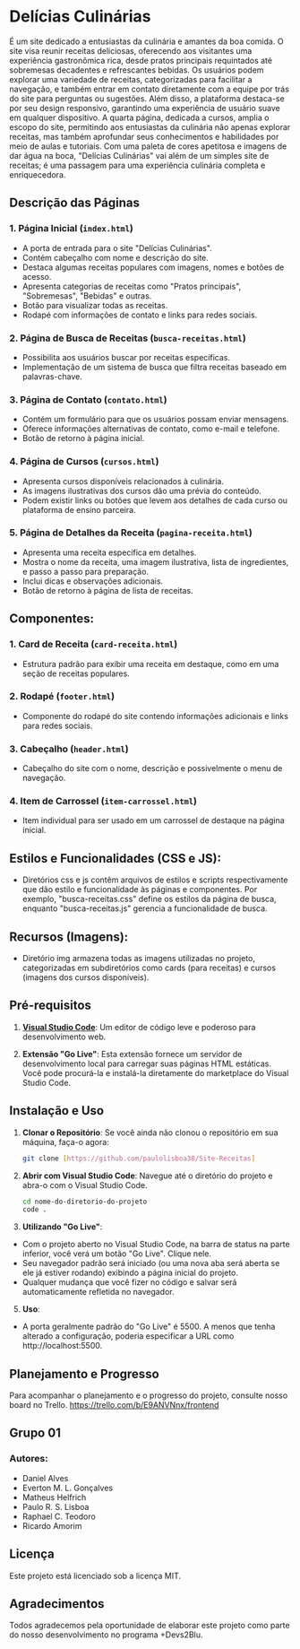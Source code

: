 # Delícias Culinárias

É um site dedicado a entusiastas da culinária e amantes da boa comida. O site visa reunir receitas deliciosas, oferecendo aos visitantes uma experiência gastronômica rica, desde pratos principais requintados até sobremesas decadentes e refrescantes bebidas. Os usuários podem explorar uma variedade de receitas, categorizadas para facilitar a navegação, e também entrar em contato diretamente com a equipe por trás do site para perguntas ou sugestões. Além disso, a plataforma destaca-se por seu design responsivo, garantindo uma experiência de usuário suave em qualquer dispositivo. A quarta página, dedicada a cursos, amplia o escopo do site, permitindo aos entusiastas da culinária não apenas explorar receitas, mas também aprofundar seus conhecimentos e habilidades por meio de aulas e tutoriais. Com uma paleta de cores apetitosa e imagens de dar água na boca, "Delícias Culinárias" vai além de um simples site de receitas; é uma passagem para uma experiência culinária completa e enriquecedora.


## Descrição das Páginas

### 1. Página Inicial (`index.html`)
- A porta de entrada para o site "Delícias Culinárias".
- Contém cabeçalho com nome e descrição do site.
- Destaca algumas receitas populares com imagens, nomes e botões de acesso.
- Apresenta categorias de receitas como "Pratos principais", "Sobremesas", "Bebidas" e outras.
- Botão para visualizar todas as receitas.
- Rodapé com informações de contato e links para redes sociais.

### 2. Página de Busca de Receitas (`busca-receitas.html`)
- Possibilita aos usuários buscar por receitas específicas.
- Implementação de um sistema de busca que filtra receitas baseado em palavras-chave.

### 3. Página de Contato (`contato.html`)
- Contém um formulário para que os usuários possam enviar mensagens.
- Oferece informações alternativas de contato, como e-mail e telefone.
- Botão de retorno à página inicial.

### 4. Página de Cursos (`cursos.html`)
- Apresenta cursos disponíveis relacionados à culinária.
- As imagens ilustrativas dos cursos dão uma prévia do conteúdo.
- Podem existir links ou botões que levem aos detalhes de cada curso ou plataforma de ensino parceira.

### 5. Página de Detalhes da Receita (`pagina-receita.html`)
- Apresenta uma receita específica em detalhes.
- Mostra o nome da receita, uma imagem ilustrativa, lista de ingredientes, e passo a passo para preparação.
- Inclui dicas e observações adicionais.
- Botão de retorno à página de lista de receitas.


## Componentes:

### 1. Card de Receita (`card-receita.html`)
- Estrutura padrão para exibir uma receita em destaque, como em uma seção de receitas populares.

### 2. Rodapé (`footer.html`)
- Componente do rodapé do site contendo informações adicionais e links para redes sociais.

### 3. Cabeçalho (`header.html`)

- Cabeçalho do site com o nome, descrição e possivelmente o menu de navegação.

### 4. Item de Carrossel (`item-carrossel.html`)
- Item individual para ser usado em um carrossel de destaque na página inicial.


## Estilos e Funcionalidades (CSS e JS):

- Diretórios css e js contêm arquivos de estilos e scripts respectivamente que dão estilo e funcionalidade às páginas e componentes. Por exemplo, "busca-receitas.css" define os estilos da página de busca, enquanto "busca-receitas.js" gerencia a funcionalidade de busca.

## Recursos (Imagens):

- Diretório img armazena todas as imagens utilizadas no projeto, categorizadas em subdiretórios como cards (para receitas) e cursos (imagens dos cursos disponíveis).


## Pré-requisitos

1. **[Visual Studio Code](https://code.visualstudio.com/)**: Um editor de código leve e poderoso para desenvolvimento web. 

2. **Extensão "Go Live"**: Esta extensão fornece um servidor de desenvolvimento local para carregar suas páginas HTML estáticas. Você pode procurá-la e instalá-la diretamente do marketplace do Visual Studio Code.

## Instalação e Uso

1. **Clonar o Repositório**:
   Se você ainda não clonou o repositório em sua máquina, faça-o agora:
   ```bash
   git clone [https://github.com/paulolisboa38/Site-Receitas]

2. **Abrir com Visual Studio Code**:
   Navegue até o diretório do projeto e abra-o com o Visual Studio Code.
   ```bash
   cd nome-do-diretorio-do-projeto
   code .
   ```
4. **Utilizando "Go Live"**:
- Com o projeto aberto no Visual Studio Code, na barra de status na parte inferior, você verá um botão "Go Live". Clique nele.
- Seu navegador padrão será iniciado (ou uma nova aba será aberta se ele já estiver rodando) exibindo a página inicial do projeto.
- Qualquer mudança que você fizer no código e salvar será automaticamente refletida no navegador.

5. **Uso**:
- A porta geralmente padrão do "Go Live" é 5500. A menos que tenha alterado a configuração, poderia especificar a URL como http://localhost:5500.


## Planejamento e Progresso

Para acompanhar o planejamento e o progresso do projeto, consulte nosso board no Trello.
https://trello.com/b/E9ANVNnx/frontend



## Grupo 01
  
### Autores:
- Daniel Alves
- Everton M. L. Gonçalves
- Matheus Helfrich
- Paulo R. S. Lisboa
- Raphael C. Teodoro
- Ricardo Amorim


## Licença

Este projeto está licenciado sob a licença MIT.


## Agradecimentos

Todos agradecemos pela oportunidade de elaborar este projeto como parte do nosso desenvolvimento no programa
+Devs2Blu.
